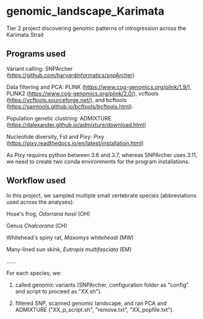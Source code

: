 # genomic_landscape_Karimata
Tier 2 project discovering genomic patterns of introgression across the Karimata Strait  

## Programs used 

Variant calling: SNPArcher (https://github.com/harvardinformatics/snpArcher)

Data filtering and PCA: PLINK (https://www.cog-genomics.org/plink/1.9/), PLINK2 (https://www.cog-genomics.org/plink/2.0/), vcftools (https://vcftools.sourceforge.net/), and bcftools (https://samtools.github.io/bcftools/bcftools.html).

Population genetic clustring: ADMIXTURE (https://dalexander.github.io/admixture/download.html)

Nucleotide diversity, Fst and Pixy: Pixy (https://pixy.readthedocs.io/en/latest/installation.html)


As Pixy requires python between 3.6 and 3.7, whereas SNPArcher uses 3.11, we need to create two conda environments for the program installations.

## Workflow used

In this project, we sampled multiple small vertebrate species (abbreviations used across the analyses):

Hose's frog, _Odorrana hosii_ (OH)

Genus _Chalcorana_ (CH)

Whitehead's spiny rat, _Maxomys whiteheadi_ (MW)

Many-lined sun skink, _Eutropis multifasciata_ (EM)

......


For each species, we:

1. called genomic variants (SNPArcher, configuration folder as "config" and script to proceed as "XX.sh").
   
2. filtered SNP, scanned genomic landscape, and ran PCA and ADMIXTURE ("XX_p_script.sh", "remove.txt", "XX_popfile.txt").
